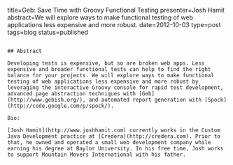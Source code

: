 title=Geb: Save Time with Groovy Functional Testing
presenter=Josh Hamit
abstract=We will explore ways to make functional testing of web applications less expensive and more robust.
date=2012-10-03
type=post
tags=blog
status=published
~~~~~~

## Abstract

Developing tests is expensive, but so are broken web apps. Less expensive and broader functional tests can help to find the right balance for your projects. We will explore ways to make functional testing of web applications less expensive and more robust by leveraging the interactive Groovy console for rapid test development, advanced page abstraction techniques with [Geb](http://www.gebish.org/), and automated report generation with [Spock](http://code.google.com/p/spock/).

Bio:

[Josh Hamit](http://www.joshhamit.com) currently works in the Custom Java Development practice at [Credera](http://credera.com). Prior to that, he owned and operated a small web development company while earning his degree at Baylor University. In his free time, Josh works to support Mountain Movers International with his father.
